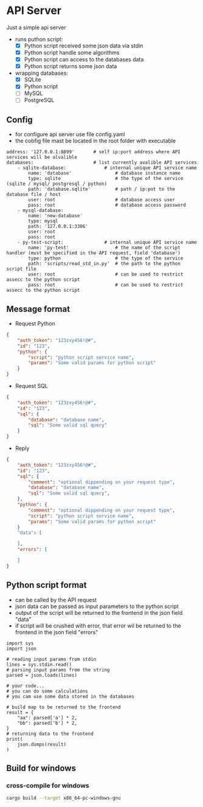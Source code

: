 # API Server

Just a simple api server 

- runs puthon script:
    - [x] Python script received some json data via stdin
    - [x] Python script handle some algorithms
    - [x] Python script can access to the databases data
    - [x] Python script returns some json data
- wrapping databases:
    - [x] SQLite
    - [x] Python script
    - [ ] MySQL
    - [ ] PostgreSQL

## Config

- for configure api server use file config.yaml
- the cobfig file mast be located in the root folder with executable

```
address: '127.0.0.1:8899'       # self ip:port address where API services will be alvalible
databases:                      # list currently avalible API services
    - sqlite-database:              # internal unique API service name
        name: 'database'                # database instance name
        type: sqlite                    # the type of the service (sqlite / mysql/ postgresql / python)
        path: 'database.sqlite'         # path / ip:pot to the database file / host 
        user: root                      # database access user
        pass: root                      # database access password
    - mysql-database:
        name: 'new-database'
        type: mysql
        path: '127.0.0.1:3306'
        user: root
        pass: root
    - py-test-script:               # internal unique API service name
        name: 'py-test'                 # the name of the script handler (must be specified in the API request, field 'database')
        type: python                    # the type of the service
        path: 'scripts/read_std_in.py'  # the path to the python script file
        user: root                      # can be used to restrict assecc to the python script
        pass: root                      # can be used to restrict assecc to the python script
```

## Message format

- Request Python

```json
{
    "auth_token": "123zxy456!@#",
    "id": "123",
    "python": {
        "script": "python script service name",
        "params": "Some valid params for python script"
    }
}
```

- Request SQL

```json
{
    "auth_token": "123zxy456!@#",
    "id": "123",
    "sql": {
        "database": "database name",
        "sql": "Some valid sql query"
    }
}
```

- Reply

```json
{
    "auth_token": "123zxy456!@#",
    "id": "123",
    "sql": {
        "comment": "optional dippending on your request type",
        "database": "database name",
        "sql": "Some valid sql query",
    },
    "python": {
        "comment": "optional dippending on your request type",
        "script": "python script service name",
        "params": "Some valid params for python script"
    }
    "data": [

    ],
    "errors": [

    ]
}
```

## Python script format
- can be called by the API request
- json data can be passed as input parameters to the python script
- output of the script will be returned to the frontend in the json field "data"
- if script will be crushed with error, that error wil be returned to the frontend in the json field "errors"

```
import sys
import json

# reading input params from stdin
lines = sys.stdin.read()
# parsing input params from the string
parsed = json.loads(lines)

# your code...
# you can do some calculations
# you cam use some data stored in the databases

# build map to be returned to the frontend
result = {
    "aa": parsed['a'] * 2,
    "bb": parsed['b'] * 2,
}
# returning data to the frontend
print(
    json.dumps(result)
)
```

## Build for windows

### cross-compile for windows

```bash
cargo build --target x86_64-pc-windows-gnu
```